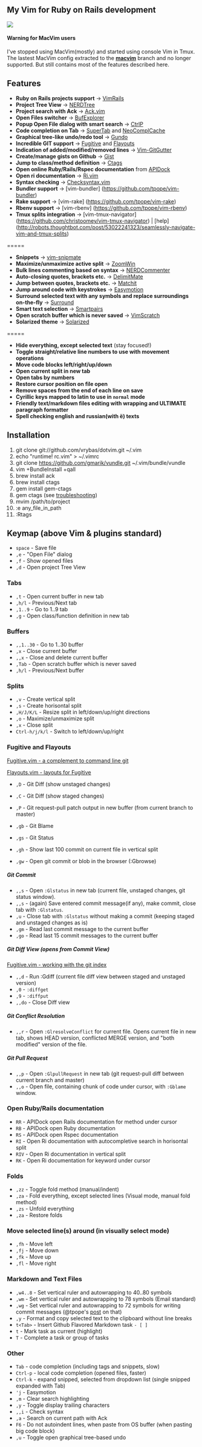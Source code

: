 ## My Vim for Ruby on Rails development
![](http://f.cl.ly/items/1i2S0x1S060D3m2d2A3M/Screenshot_6_19_13_7_25_PM.png)

#### Warning for MacVim users ####
I've stopped using MacVim(mostly) and started using console Vim in Tmux.
The lastest MacVim config extracted to the
[**macvim**](https://github.com/vrybas/dotvim/tree/macvim) branch and no
longer supported. But still contains most of the features described here.

## Features ##
   * **Ruby on Rails projects support** → [VimRails](http://github.com/tpope/vim-rails)
   * **Project Tree View** → [NERDTree](http://github.com/scrooloose/nerdtree)
   * **Project search with Ack** → [Ack.vim](http://github.com/mileszs/ack.vim)
   * **Open Files switcher** → [BufExplorer](http://github.com/vim-scripts/bufexplorer.zip)
   * **Popup Open File dialog with smart search** → [CtrlP](https://github.com/kien/ctrlp.vim)
   * **Code completion on Tab** → [SuperTab](http://github.com/ervandew/supertab) and [NeoComplCache](http://github.com/Shougo/neocomplcache.vim)
   * **Graphical tree-like undo/redo tool** → [Gundo](http://github.com/sjl/gundo.vim)
   * **Incredible GIT support** → [Fugitive](http://github.com/tpope/vim-fugitive) and [Flayouts](http://github.com/vrybas/vim-flayouts)
   * **Indication of added/modified/removed lines** → [Vim-GitGutter](https://github.com/airblade/vim-gitgutter)
   * **Create/manage gists on Github** → [Gist](http://github.com/mattn/gist-vim)
   * **Jump to class/method definition** → [Ctags](http://ctags.sourceforge.net)
   * **Open online Ruby/Rails/Rspec documentation** from [APIDock](http://apidock.com)
   * **Open ri documentation** → [Ri.vim](https://github.com/danchoi/ri.vim)
   * **Syntax checking** → [Checksyntax.vim](https://github.com/tomtom/checksyntax_vim)
   * **Bundler support** → [vim-bundler] (https://github.com/tpope/vim-bundler)
   * **Rake support** → [vim-rake] (https://github.com/tpope/vim-rake)
   * **Rbenv support** → [vim-rbenv] (https://github.com/tpope/vim-rbenv)
   * **Tmux splits integration** → [vim-tmux-navigator] (https://github.com/christoomey/vim-tmux-navigator) | [help] (http://robots.thoughtbot.com/post/53022241323/seamlessly-navigate-vim-and-tmux-splits)

=====
   * **Snippets** → [vim-snipmate](http://github.com/garbas/vim-snipmate)
   * **Maximize/unmaximize active split** → [ZoomWin](http://github.com/vim-scripts/ZoomWin)
   * **Bulk lines commenting based on syntax** → [NERDCommenter](http://github.com/scrooloose/nerdcommenter)
   * **Auto-closing quotes, brackets etc.** → [DelimitMate](http://github.com/vim-scripts/delimitMate.vim)
   * **Jump between quotes, brackets etc.** → [Matchit](http://github.com/tsaleh/vim-matchit)
   * **Jump around code with keystrokes** → [Easymotion](http://github.com/Lokaltog/vim-easymotion)
   * **Surround selected text with any symbols and replace surroundings on-the-fly** → [Surround](http://github.com/tpope/vim-surround)
   * **Smart text selection** → [Smartpairs](https://github.com/gorkunov/smartpairs.vim)
   * **Open scratch buffer which is never saved** → [VimScratch](http://github.com/duff/vim-scratch)
   * **Solarized theme** → [Solarized](http://github.com/altercation/vim-colors-solarized)

=====
   * **Hide everything, except selected text** (stay focused!)
   * **Toggle straight/relative line numbers to use with movement operations**
   * **Move code blocks left/right/up/down**
   * **Open current split in new tab**
   * **Open tabs by numbers**
   * **Restore cursor position on file open**
   * **Remove spaces from the end of each line on save**
   * **Cyrillic keys mapped to latin to use in `normal` mode**
   * **Friendly text/markdown files editing with wrapping and ULTIMATE paragraph formatter**
   * **Spell checking english and russian(with ё) texts**

## Installation ##
   1. git clone git://github.com/vrybas/dotvim.git ~/.vim
   2. echo "runtime! rc.vim" > ~/.vimrc
   3. git clone https://github.com/gmarik/vundle.git ~/.vim/bundle/vundle
   4. vim +BundleInstall +qall
   5. brew install ack
   6. brew install ctags
   7. gem install gem-ctags
   8. gem ctags (see [troubleshooting](https://github.com/tpope/gem-ctags#troubleshooting))
   9. mvim /path/to/project
   10. :e any_file_in_path
   11. :Rtags

## Keymap (above Vim & plugins standard) ##

* `space` -  Save file
* `,e` - "Open File" dialog
* `,f` - Show opened files
* `,d` - Open project Tree View

### Tabs
* `,t` - Open current buffer in new tab
* `,h/l` - Previous/Next tab
* `,1..9` - Go to 1..9 tab
* `,g` - Open class/function definition in new tab

### Buffers
* `,,1..30` - Go to 1..30 buffer
* `,x` - Close current buffer
* `,,x` - Close and delete current buffer
* `,Tab` - Open scratch buffer which is never saved
* `,h/l` - Previous/Next buffer

### Splits
* `,v` - Create vertical split
* `,s` - Create horisontal split
* `,H/J/K/L` - Resize split in left/down/up/right directions
* `,o` - Maximize/unmaximize split
* `,x` - Close split
* `Ctrl-h/j/k/l` - Switch to left/down/up/right

### Fugitive and Flayouts
[Fugitive.vim - a complement to command line git](http://vimcasts.org/episodes/fugitive-vim---a-complement-to-command-line-git/)

[Flayouts.vim - layouts for Fugitive](http://github.com/vrybas/vim-flayouts)

* `,D` - Git Diff (show unstaged changes)
* `,C` - Git Diff (show staged changes)
* `,P` - Git request-pull patch output in new buffer (from current
  branch to master)

* `,gb` - Git Blame
* `,gs` - Git Status
* `,gh` - Show last 100 commit on current file in vertical split
* `,gw` - Open git commit or blob in the browser (:Gbrowse)

##### Git Commit
* `,,s` - Open `:Glstatus` in new tab (current file, unstaged changes,
  git status window).
* `,,s` - (again) Save entered commit message(if any), make commit, close tab
  with `:Glstatus`.
* `,u` - Close tab with `:Glstatus` without making a commit (keeping
  staged and unstaged changes as is)
* `,gm` - Read last commit message to the current buffer
* `,go` - Read last 15 commit messages to the current buffer

##### Git Diff View (opens from Commit View)
[Fugitive.vim - working with the git index](http://vimcasts.org/episodes/fugitive-vim-working-with-the-git-index/)

* `,,d` - Run :Gdiff (current file diff view between staged and unstaged version)
* `,0`  - `:diffget`
* `,9`  - `:diffput`
* `,,do` - Close Diff view

##### Git Conflict Resolution
* `,,r` - Open `:GlresolveConflict` for current file.
Opens current file in new tab, shows HEAD version, conflicted MERGE
version, and "both modified" version of the file.

##### Git Pull Request
* `,,p` - Open `:GlpullRequest` in new tab (git request-pull diff
  between current branch and master)
* `,,o`   - Open file, containing chunk of code under cursor, with
  `:Gblame` window.

### Open Ruby/Rails documentation
* `RR` - APIDock open Rails documentation for method under cursor
* `RB` - APIDock open Ruby documentation
* `RS` - APIDock open Rspec documentation
* `RI` - Open Ri documentation with autocompletive search in horisontal split
* `RIV` - Open Ri documentation in vertical split
* `RK` - Open Ri documentation for keyword under cursor

### Folds
* `,zz` - Toggle fold method (manual/indent)
* `,za` - Fold everything, except selected lines (Visual mode, manual fold method)
* `,zs` - Unfold everything
* `,za` - Restore folds

### Move selected line(s) around (in visually select mode)
* `,fh` - Move left
* `,fj` - Move down
* `,fk` - Move up
* `,fl` - Move right

### Markdown and Text Files
* `,w4..8` - Set vertical ruler and autowrapping to 40..80 symbols
* `,wm`  - Set vertical ruler and autowrapping to 78 symbols (Email standard)
* `,wg`  - Set vertical ruler and autowrapping to 72 symbols for writing commit messages (@tpope's [post](http://tbaggery.com/2008/04/19/a-note-about-git-commit-messages.html) on that)
* `,y` - Format and copy selected text to the clipboard without line breaks
* `t<Tab>` - Insert Github Flavored Markdown task `- [ ]`
* `t` - Mark task as current (highlight)
* `T` - Complete a task or group of tasks

### Other
* `Tab` - code completion (including tags and snippets, slow)
* `Ctrl-p` - local code completion (opened files, faster)
* `Ctrl-k` - expand snipped, selected from dropdown list (single snipped expanded with Tab)
* `'j`  - Easymotion
* `,m`  - Clear search highlighting
* `,y`  - Toggle display trailing characters
* `,,i` - Check syntax
* `,a`  - Search on current path with Ack
* `F6`  - Do not autoindent lines, when paste from OS buffer (when pasting big code block)
* `,u`  - Toggle open graphical tree-based undo

